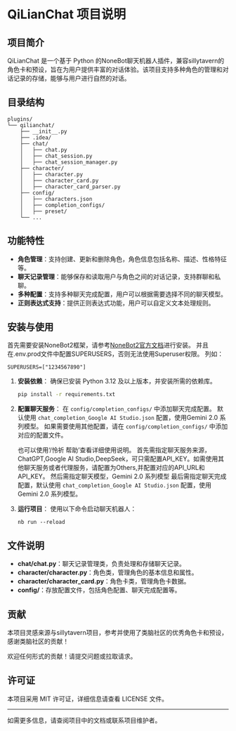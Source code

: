 # QiLianChat 项目说明

## 项目简介

QiLianChat 是一个基于 Python 的NoneBot聊天机器人插件，兼容sillytavern的角色卡和预设，旨在为用户提供丰富的对话体验。该项目支持多种角色的管理和对话记录的存储，能够与用户进行自然的对话。

## 目录结构

```
plugins/
└── qilianchat/
    ├── __init__.py
    ├── .idea/
    ├── chat/
    │   ├── chat.py
    │   ├── chat_session.py
    │   ├── chat_session_manager.py
    ├── character/
    │   ├── character.py
    │   ├── character_card.py
    │   ├── character_card_parser.py
    ├── config/
    │   ├── characters.json
    │   ├── completion_configs/
    │   ├── preset/
    └── ...
```

## 功能特性

- **角色管理**：支持创建、更新和删除角色，角色信息包括名称、描述、性格特征等。
- **聊天记录管理**：能够保存和读取用户与角色之间的对话记录，支持群聊和私聊。
- **多种配置**：支持多种聊天完成配置，用户可以根据需要选择不同的聊天模型。
- **正则表达式支持**：提供正则表达式功能，用户可以自定义文本处理规则。

## 安装与使用

首先需要安装NoneBot2框架，请参考[NoneBot2官方文档](https://v2.nonebot.dev/docs/installation)进行安装。
并且在.env.prod文件中配置SUPERUSERS，否则无法使用Superuser权限。
列如：
```
SUPERUSERS=["1234567890"]
```

1. **安装依赖**：
   确保已安装 Python 3.12 及以上版本，并安装所需的依赖库。

   ```bash
   pip install -r requirements.txt
   ```

2. **配置聊天服务**：
   在 `config/completion_configs/` 中添加聊天完成配置。
   默认使用 `chat_completion_Google AI Studio.json` 配置，使用Gemini 2.0 系列模型。
   如果需要使用其他配置，请在 `config/completion_configs/` 中添加对应的配置文件。

   也可以使用‘/怜祈 帮助’查看详细使用说明。
   首先需指定聊天服务来源，ChatGPT,Google AI Studio,DeepSeek，可只需配置API_KEY。如需使用其他聊天服务或者代理服务，请配置为Others,并配置对应的API_URL和API_KEY。
   然后需指定聊天模型，Gemini 2.0 系列模型
   最后需指定聊天完成配置，默认使用 `chat_completion_Google AI Studio.json` 配置，使用Gemini 2.0 系列模型。


3. **运行项目**：
   使用以下命令启动聊天机器人：

   ```
   nb run --reload
   ```

## 文件说明

- **chat/chat.py**：聊天记录管理类，负责处理和存储聊天记录。
- **character/character.py**：角色类，管理角色的基本信息和属性。
- **character/character_card.py**：角色卡类，管理角色卡数据。
- **config/**：存放配置文件，包括角色配置、聊天完成配置等。

## 贡献
本项目灵感来源与sillytavern项目，参考并使用了类脑社区的优秀角色卡和预设，感谢类脑社区的贡献！

欢迎任何形式的贡献！请提交问题或拉取请求。

## 许可证

本项目采用 MIT 许可证，详细信息请查看 LICENSE 文件。

---

如需更多信息，请查阅项目中的文档或联系项目维护者。

